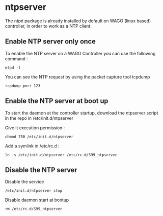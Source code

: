 # ntpserver

The ntpd package is already installed by default on WAGO (linux based) controller, in order to work as a NTP client.

## Enable NTP server only once
To enable the NTP server on a WAGO Controller you can use the following command : 

```shell
ntpd -l
```

You can see the NTP request by using the packet capture tool tcpdump 
```shell
tcpdump port 123
```

## Enable the NTP server at boot up

To start the daemon at the controller startup, download the ntpserver script in the repo in /etc/init.d/ntpserver

Give it execution permission :
```shell
chmod 750 /etc/init.d/ntpserver
```

Add a symlink in /etc/rc.d : 
```shell
ln -s /etc/init.d/ntpserver /etc/rc.d/S99_ntpserver
```

## Disable the NTP server
Disable the service
```shell
/etc/init.d/ntpserver stop
```

Disable daemon start at bootup
```shell
rm /etc/rc.d/S99_ntpserver
```
